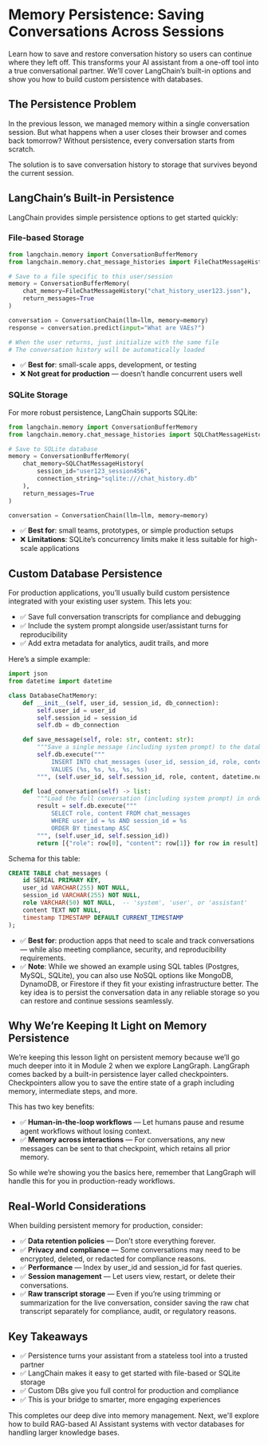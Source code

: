 # Memory Persistence: Saving Conversations Across Sessions

Learn how to save and restore conversation history so users can continue where they left off. This transforms your AI assistant from a one-off tool into a true conversational partner. We’ll cover LangChain’s built-in options and show you how to build custom persistence with databases.

## The Persistence Problem

In the previous lesson, we managed memory within a single conversation session. But what happens when a user closes their browser and comes back tomorrow? Without persistence, every conversation starts from scratch.

The solution is to save conversation history to storage that survives beyond the current session.

## LangChain’s Built-in Persistence

LangChain provides simple persistence options to get started quickly:

### File-based Storage

```python
from langchain.memory import ConversationBufferMemory
from langchain.memory.chat_message_histories import FileChatMessageHistory

# Save to a file specific to this user/session
memory = ConversationBufferMemory(
    chat_memory=FileChatMessageHistory("chat_history_user123.json"),
    return_messages=True
)

conversation = ConversationChain(llm=llm, memory=memory)
response = conversation.predict(input="What are VAEs?")

# When the user returns, just initialize with the same file
# The conversation history will be automatically loaded
```

- ✅ **Best for**: small-scale apps, development, or testing
- ❌ **Not great for production** — doesn’t handle concurrent users well

### SQLite Storage

For more robust persistence, LangChain supports SQLite:

```python
from langchain.memory import ConversationBufferMemory
from langchain.memory.chat_message_histories import SQLChatMessageHistory

# Save to SQLite database
memory = ConversationBufferMemory(
    chat_memory=SQLChatMessageHistory(
        session_id="user123_session456",
        connection_string="sqlite:///chat_history.db"
    ),
    return_messages=True
)

conversation = ConversationChain(llm=llm, memory=memory)
```

- ✅ **Best for**: small teams, prototypes, or simple production setups
- ❌ **Limitations**: SQLite’s concurrency limits make it less suitable for high-scale applications

## Custom Database Persistence

For production applications, you’ll usually build custom persistence integrated with your existing user system. This lets you:

- ✅ Save full conversation transcripts for compliance and debugging
- ✅ Include the system prompt alongside user/assistant turns for reproducibility
- ✅ Add extra metadata for analytics, audit trails, and more

Here’s a simple example:

```python
import json
from datetime import datetime

class DatabaseChatMemory:
    def __init__(self, user_id, session_id, db_connection):
        self.user_id = user_id
        self.session_id = session_id
        self.db = db_connection

    def save_message(self, role: str, content: str):
        """Save a single message (including system prompt) to the database."""
        self.db.execute("""
            INSERT INTO chat_messages (user_id, session_id, role, content, timestamp)
            VALUES (%s, %s, %s, %s, %s)
        """, (self.user_id, self.session_id, role, content, datetime.now()))

    def load_conversation(self) -> list:
        """Load the full conversation (including system prompt) in order."""
        result = self.db.execute("""
            SELECT role, content FROM chat_messages
            WHERE user_id = %s AND session_id = %s
            ORDER BY timestamp ASC
        """, (self.user_id, self.session_id))
        return [{"role": row[0], "content": row[1]} for row in result]
```

Schema for this table:

```sql
CREATE TABLE chat_messages (
    id SERIAL PRIMARY KEY,
    user_id VARCHAR(255) NOT NULL,
    session_id VARCHAR(255) NOT NULL,
    role VARCHAR(50) NOT NULL,  -- 'system', 'user', or 'assistant'
    content TEXT NOT NULL,
    timestamp TIMESTAMP DEFAULT CURRENT_TIMESTAMP
);
```

- ✅ **Best for**: production apps that need to scale and track conversations — while also meeting compliance, security, and reproducibility requirements.
- ✅ **Note**: While we showed an example using SQL tables (Postgres, MySQL, SQLite), you can also use NoSQL options like MongoDB, DynamoDB, or Firestore if they fit your existing infrastructure better. The key idea is to persist the conversation data in any reliable storage so you can restore and continue sessions seamlessly.

## Why We’re Keeping It Light on Memory Persistence

We’re keeping this lesson light on persistent memory because we’ll go much deeper into it in Module 2 when we explore LangGraph. LangGraph comes backed by a built-in persistence layer called checkpointers. Checkpointers allow you to save the entire state of a graph including memory, intermediate steps, and more.

This has two key benefits:
- ✅ **Human-in-the-loop workflows** — Let humans pause and resume agent workflows without losing context.
- ✅ **Memory across interactions** — For conversations, any new messages can be sent to that checkpoint, which retains all prior memory.

So while we’re showing you the basics here, remember that LangGraph will handle this for you in production-ready workflows.

## Real-World Considerations

When building persistent memory for production, consider:

- ✅ **Data retention policies** — Don’t store everything forever.
- ✅ **Privacy and compliance** — Some conversations may need to be encrypted, deleted, or redacted for compliance reasons.
- ✅ **Performance** — Index by user_id and session_id for fast queries.
- ✅ **Session management** — Let users view, restart, or delete their conversations.
- ✅ **Raw transcript storage** — Even if you’re using trimming or summarization for the live conversation, consider saving the raw chat transcript separately for compliance, audit, or regulatory reasons.

## Key Takeaways

- ✅ Persistence turns your assistant from a stateless tool into a trusted partner
- ✅ LangChain makes it easy to get started with file-based or SQLite storage
- ✅ Custom DBs give you full control for production and compliance
- ✅ This is your bridge to smarter, more engaging experiences

This completes our deep dive into memory management. Next, we'll explore how to build RAG-based AI Assistant systems with vector databases for handling larger knowledge bases.